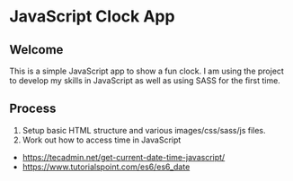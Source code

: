 # JavaScript Clock App

## Welcome

This is a simple JavaScript app to show a fun clock. I am using the project to develop my skills in JavaScript as well as using SASS for the first time.

## Process

1. Setup basic HTML structure and various images/css/sass/js files.
2. Work out how to access time in JavaScript
- https://tecadmin.net/get-current-date-time-javascript/
- https://www.tutorialspoint.com/es6/es6_date
